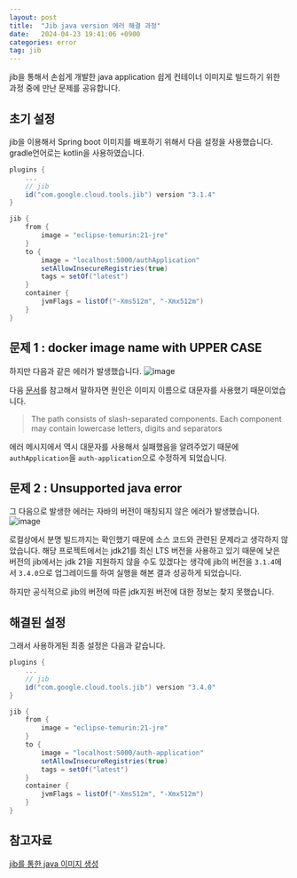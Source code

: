 ```yaml
---
layout: post
title:  "Jib java version 에러 해결 과정"
date:   2024-04-23 19:41:06 +0900
categories: error
tag: jib
---
```


jib을 통해서 손쉽게 개발한 java application 쉽게 컨테이너 이미지로 빌드하기 위한 과정 중에 만난 문제를 공유합니다.

## 초기 설정
jib을 이용해서 Spring boot 이미지를 배포하기 위해서 다음 설정을 사용했습니다. gradle언어로는 kotlin을 사용하였습니다.

```gradle
plugins {
    ...
    // jib
    id("com.google.cloud.tools.jib") version "3.1.4"
}

jib {
    from {
        image = "eclipse-temurin:21-jre"
    }
    to {
        image = "localhost:5000/authApplication"
        setAllowInsecureRegistries(true)
        tags = setOf("latest")
    }
    container {
        jvmFlags = listOf("-Xms512m", "-Xmx512m")
    }
}
```

## 문제 1 : docker image name with UPPER CASE
하지만 다음과 같은 에러가 발생했습니다.
![image](https://github.com/kSideProject/kSideProject.github.io/assets/67232422/d25aa8cd-d469-4e01-8cf8-1050feb4712d)

다음 [문서](https://docs.docker.com/reference/cli/docker/image/tag/#extended-description)를 참고해서 말하자면 원인은 이미지 이름으로 대문자를 사용했기 때문이었습니다.
> The path consists of slash-separated components. Each component may contain lowercase letters, digits and separators

에러 메시지에서 역시 대문자를 사용해서 실패했음을 알려주었기 때문에 `authApplication`을 `auth-application`으로 수정하게 되었습니다.

## 문제 2 : Unsupported java error
그 다음으로 발생한 에러는 자바의 버전이 매칭되지 않은 에러가 발생했습니다.
![image](https://github.com/kSideProject/kSideProject.github.io/assets/67232422/20cc47de-b498-44f0-b30f-3d1c8a230417)

로컬상에서 분명 빌드까지는 확인했기 때문에 소스 코드와 관련된 문제라고 생각하지 않았습니다.
해당 프로젝트에서는 jdk21를 최신 LTS 버전을 사용하고 있기 때문에 낮은 버전의 jib에서는 jdk 21을 지원하지 않을 수도 있겠다는 생각에
jib의 버전을 `3.1.4`에서 `3.4.0`으로 업그레이드를 하여 실행을 해본 결과 성공하게 되었습니다.

하지만 공식적으로 jib의 버전에 따른 jdk지원 버전에 대한 정보는 찾지 못했습니다.

## 해결된 설정
그래서 사용하게된 최종 설정은 다음과 같습니다.
```gradle
plugins {
    ...
    // jib
    id("com.google.cloud.tools.jib") version "3.4.0"
}

jib {
    from {
        image = "eclipse-temurin:21-jre"
    }
    to {
        image = "localhost:5000/auth-application"
        setAllowInsecureRegistries(true)
        tags = setOf("latest")
    }
    container {
        jvmFlags = listOf("-Xms512m", "-Xmx512m")
    }
}
```

## 참고자료
[jib를 통한 java 이미지 생성](https://cloud.google.com/java/getting-started/jib)
